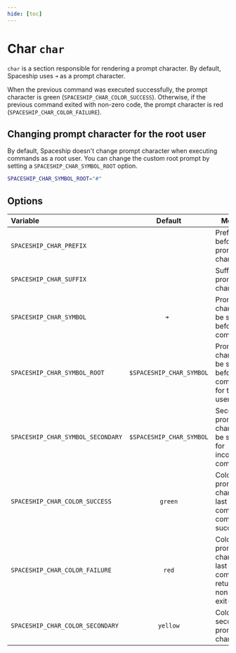 ```yaml
---
hide: [toc]
---
```


# Char `char`

`char` is a section responsible for rendering a prompt character. By default, Spaceship uses `➜` as a prompt character.

When the previous command was executed successfully, the prompt character is green (`SPACESHIP_CHAR_COLOR_SUCCESS`). Otherwise, if the previous command exited with non-zero code, the prompt character is red (`SPACESHIP_CHAR_COLOR_FAILURE`).

## Changing prompt character for the root user

By default, Spaceship doesn't change prompt character when executing commands as a root user. You can change the custom root prompt by setting a `SPACESHIP_CHAR_SYMBOL_ROOT` option.

```zsh title=".zshrc"
SPACESHIP_CHAR_SYMBOL_ROOT="#"
```

## Options

| Variable                          |         Default          | Meaning                                                              |
| :-------------------------------- | :----------------------: | -------------------------------------------------------------------- |
| `SPACESHIP_CHAR_PREFIX`           |           ` `            | Prefix before prompt character                                       |
| `SPACESHIP_CHAR_SUFFIX`           |           ` `            | Suffix after prompt character                                        |
| `SPACESHIP_CHAR_SYMBOL`           |           `➜ `           | Prompt character to be shown before any command                      |
| `SPACESHIP_CHAR_SYMBOL_ROOT`      | `$SPACESHIP_CHAR_SYMBOL` | Prompt character to be shown before any command for the root user    |
| `SPACESHIP_CHAR_SYMBOL_SECONDARY` | `$SPACESHIP_CHAR_SYMBOL` | Secondary prompt character to be shown for incomplete commands       |
| `SPACESHIP_CHAR_COLOR_SUCCESS`    |         `green`          | Color of prompt character if last command completes successfully     |
| `SPACESHIP_CHAR_COLOR_FAILURE`    |          `red`           | Color of prompt character if last command returns non-zero exit-code |
| `SPACESHIP_CHAR_COLOR_SECONDARY`  |         `yellow`         | Color of secondary prompt character
